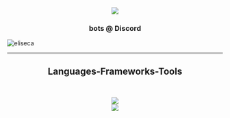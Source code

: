 <h1 align="center">
  <a>
    <img src="https://readme-typing-svg.herokuapp.com/?lines=<+👋+Hello,+World!+/>;+<+👋+Hola,+World!+/>;+<+👋+Namaste,+World!+/>;+<+👋+Hallo,+World!+/>;+<+👋+Nĭ+Hăo,+World!+/>;+<+👋+Olá,+World!+/>;+<+👋+你好,+World!+/>;+<+👋+Bonjour,+World!+/>;+<+👋+Ciao,+World!+/>;&center=true&size=30">
  </a>
</h1>

<h3 align="center">bots @ Discord</h3>

<p align="left"> <img src="https://komarev.com/ghpvc/?username=eliseiscute&label=Profile%20views&color=000000&style=flat" alt="eliseca" /> </p>

<hr>
<h2 align="center">Languages-Frameworks-Tools</h2>
<br>
<p align="center">
  <a>
    <img src="https://skillicons.dev/icons?i=discord,bots,github,python,javascript,nodejs,mysql,sqlite,git" /><br>
    <img src="https://skillicons.dev/icons?i=html,ps,powershell,unity,vscode,visualstudio,figma,ai" />

  </a>
</p>
<!--
  <hr>

<h2 align="center">Stats</h2>
<br>
<p align=center>
  <div align=center>
    <a href="https://github.com/denvercoder1/github-readme-streak-stats" title="Go to Source">
      <img align="left" width=390 src="https://github-readme-streak-stats.herokuapp.com/?user=eliseiscute&theme=react&border=61dafb&hide_border=true" alt="zumrudu-anka" />
    </a>
    <a href="https://github.com/anuraghazra/github-readme-stats" title="Go to Source">
      <img align="right" width=390 src="https://github-readme-stats.vercel.app/api?username=eliseiscute&show_icons=true&theme=react&border_color=61dafb&hide_border=true" />
    </a>
  </div>
  <br><br><br><br><br><br><br><br><br>
  <div align=center>
    <a href="https://github.com/anuraghazra/github-readme-stats">
      <img width=325 align="center" src="https://github-readme-stats.vercel.app/api/top-langs/?username=eliseiscute&hide=c%23,powershell,Mathematica,Ruby,Objective-C,Objective-C%2b%2b,Cuda&title_color=61dafb&text_color=ffffff&icon_color=61dafb&bg_color=20232a&langs_count=8&layout=compact&border_color=61dafb&hide_border=true" />
    </a>
  </div>
  <br>
  <br>
  <br>
  <img src="https://activity-graph.herokuapp.com/graph?username=eliseiscute&theme=react-dark&bg_color=20232a&hide_border=true" width="100%"/>
</p>

<hr>
-->
